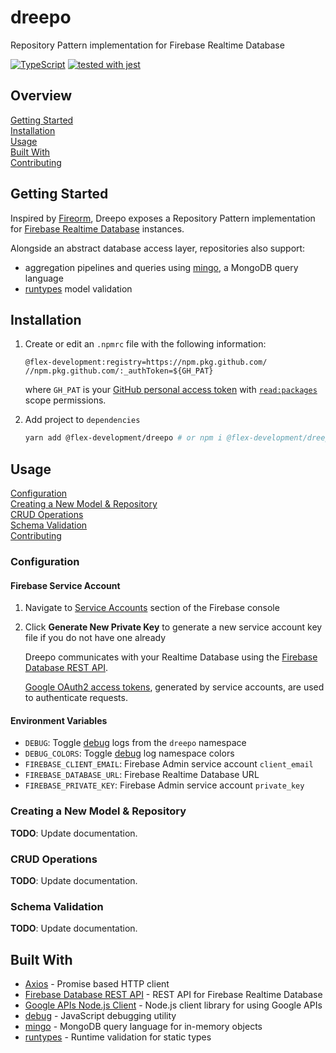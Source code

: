 # dreepo

Repository Pattern implementation for Firebase Realtime Database

[![TypeScript](https://badgen.net/badge/-/typescript?icon=typescript&label)](https://www.typescriptlang.org/)
[![tested with jest](https://img.shields.io/badge/tested_with-jest-99424f.svg)](https://github.com/facebook/jest)

## Overview

[Getting Started](#getting-started)  
[Installation](#installation)  
[Usage](#🚧-usage)  
[Built With](#built-with)  
[Contributing](docs/CONTRIBUTING.md)

## Getting Started

Inspired by [Fireorm][1], Dreepo exposes a Repository Pattern implementation for
[Firebase Realtime Database][2] instances.

Alongside an abstract database access layer, repositories also support:

- aggregation pipelines and queries using [mingo][3], a MongoDB query language
- [runtypes][4] model validation

## Installation

1. Create or edit an `.npmrc` file with the following information:

   ```utf-8
   @flex-development:registry=https://npm.pkg.github.com/
   //npm.pkg.github.com/:_authToken=${GH_PAT}
   ```

   where `GH_PAT` is your [GitHub personal access token][5] with
   [`read:packages`][6] scope permissions.

2. Add project to `dependencies`

   ```zsh
   yarn add @flex-development/dreepo # or npm i @flex-development/dreepo
   ```

## Usage

[Configuration](#configuration)  
[Creating a New Model & Repository](#creating-a-new-model-&-repository)  
[CRUD Operations](#crud-operations)  
[Schema Validation](#schema-validation)  
[Contributing](docs/CONTRIBUTING.md)

### Configuration

#### Firebase Service Account

1. Navigate to [Service Accounts][7] section of the Firebase console

2. Click **Generate New Private Key** to generate a new service account key file
   if you do not have one already

   Dreepo communicates with your Realtime Database using the [Firebase Database
   REST API][2].

   [Google OAuth2 access tokens][8], generated by service accounts, are used to
   authenticate requests.

#### Environment Variables

- `DEBUG`: Toggle [debug][9] logs from the `dreepo` namespace
- `DEBUG_COLORS`: Toggle [debug][9] log namespace colors
- `FIREBASE_CLIENT_EMAIL`: Firebase Admin service account `client_email`
- `FIREBASE_DATABASE_URL`: Firebase Realtime Database URL
- `FIREBASE_PRIVATE_KEY`: Firebase Admin service account `private_key`

### Creating a New Model & Repository

**TODO**: Update documentation.

### CRUD Operations

**TODO**: Update documentation.

### Schema Validation

**TODO**: Update documentation.

## Built With

- [Axios][10] - Promise based HTTP client
- [Firebase Database REST API][2] - REST API for Firebase Realtime Database
- [Google APIs Node.js Client][11] - Node.js client library for using Google
  APIs
- [debug][9] - JavaScript debugging utility
- [mingo][3] - MongoDB query language for in-memory objects
- [runtypes][4] - Runtime validation for static types

[1]: https://github.com/wovalle/fireorm
[2]: https://firebase.google.com/docs/reference/rest/database
[3]: https://github.com/kofrasa/mingo
[4]: https://github.com/pelotom/runtypes
[5]:
  https://docs.github.com/en/github/authenticating-to-github/creating-a-personal-access-token
[6]:
  https://docs.github.com/en/developers/apps/scopes-for-oauth-apps#available-scopes
[7]:
  https://console.firebase.google.com/project/_/settings/serviceaccounts/adminsdk
[8]: https://developers.google.com/identity/protocols/oauth2
[9]: https://github.com/visionmedia/debug
[10]: https://github.com/axios/axios
[11]: https://github.com/googleapis/google-api-nodejs-client
